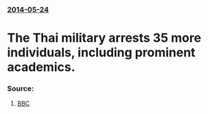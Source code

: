 ### [2014-05-24](/news/2014/05/24/index.md)

# The Thai military arrests 35 more individuals, including prominent academics. 




### Source:

1. [BBC](http://www.bbc.com/news/world-asia-27553029#TWEET1138011)
